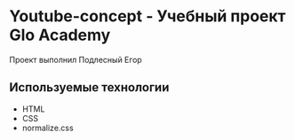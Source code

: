 # Youtube-concept - Учебный проект Glo Academy
Проект выполнил Подлесный Егор

## Используемые технологии
- HTML
- CSS
- normalize.css
